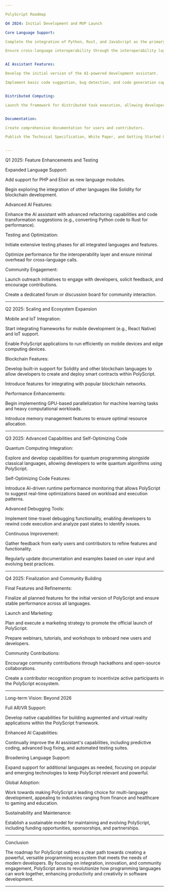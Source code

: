 ```yaml
---

PolyScript Roadmap

Q4 2024: Initial Development and MVP Launch

Core Language Support:

Complete the integration of Python, Rust, and JavaScript as the primary languages within PolyScript.

Ensure cross-language interoperability through the interoperability layer.


AI Assistant Features:

Develop the initial version of the AI-powered development assistant.

Implement basic code suggestion, bug detection, and code generation capabilities.


Distributed Computing:

Launch the framework for distributed task execution, allowing developers to mark functions for parallel execution across multiple machines.


Documentation:

Create comprehensive documentation for users and contributors.

Publish the Technical Specification, White Paper, and Getting Started Guides.


---
```


Q1 2025: Feature Enhancements and Testing

Expanded Language Support:

Add support for PHP and Elixir as new language modules.

Begin exploring the integration of other languages like Solidity for blockchain development.


Advanced AI Features:

Enhance the AI assistant with advanced refactoring capabilities and code transformation suggestions (e.g., converting Python code to Rust for performance).


Testing and Optimization:

Initiate extensive testing phases for all integrated languages and features.

Optimize performance for the interoperability layer and ensure minimal overhead for cross-language calls.


Community Engagement:

Launch outreach initiatives to engage with developers, solicit feedback, and encourage contributions.

Create a dedicated forum or discussion board for community interaction.




---

Q2 2025: Scaling and Ecosystem Expansion

Mobile and IoT Integration:

Start integrating frameworks for mobile development (e.g., React Native) and IoT support.

Enable PolyScript applications to run efficiently on mobile devices and edge computing devices.


Blockchain Features:

Develop built-in support for Solidity and other blockchain languages to allow developers to create and deploy smart contracts within PolyScript.

Introduce features for integrating with popular blockchain networks.


Performance Enhancements:

Begin implementing GPU-based parallelization for machine learning tasks and heavy computational workloads.

Introduce memory management features to ensure optimal resource allocation.




---

Q3 2025: Advanced Capabilities and Self-Optimizing Code

Quantum Computing Integration:

Explore and develop capabilities for quantum programming alongside classical languages, allowing developers to write quantum algorithms using PolyScript.


Self-Optimizing Code Features:

Introduce AI-driven runtime performance monitoring that allows PolyScript to suggest real-time optimizations based on workload and execution patterns.


Advanced Debugging Tools:

Implement time-travel debugging functionality, enabling developers to rewind code execution and analyze past states to identify issues.


Continuous Improvement:

Gather feedback from early users and contributors to refine features and functionality.

Regularly update documentation and examples based on user input and evolving best practices.




---

Q4 2025: Finalization and Community Building

Final Features and Refinements:

Finalize all planned features for the initial version of PolyScript and ensure stable performance across all languages.


Launch and Marketing:

Plan and execute a marketing strategy to promote the official launch of PolyScript.

Prepare webinars, tutorials, and workshops to onboard new users and developers.


Community Contributions:

Encourage community contributions through hackathons and open-source collaborations.

Create a contributor recognition program to incentivize active participants in the PolyScript ecosystem.




---

Long-term Vision: Beyond 2026

Full AR/VR Support:

Develop native capabilities for building augmented and virtual reality applications within the PolyScript framework.


Enhanced AI Capabilities:

Continually improve the AI assistant's capabilities, including predictive coding, advanced bug fixing, and automated testing suites.


Broadening Language Support:

Expand support for additional languages as needed, focusing on popular and emerging technologies to keep PolyScript relevant and powerful.


Global Adoption:

Work towards making PolyScript a leading choice for multi-language development, appealing to industries ranging from finance and healthcare to gaming and education.


Sustainability and Maintenance:

Establish a sustainable model for maintaining and evolving PolyScript, including funding opportunities, sponsorships, and partnerships.




---

Conclusion

The roadmap for PolyScript outlines a clear path towards creating a powerful, versatile programming ecosystem that meets the needs of modern developers. By focusing on integration, innovation, and community engagement, PolyScript aims to revolutionize how programming languages can work together, enhancing productivity and creativity in software development.


---
